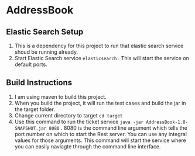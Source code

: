 # AddressBook

## Elastic Search Setup
1. This is a dependency for this project to run that elastic search service shoud be running already.
2. Start Elastic Search service `elasticsearch` . This will start the service on default ports.

## Build Instructions
1. I am using maven to build this project.
2. When you build the project, it will run the test cases and build the jar in the target folder.
3. Change current directory to target `cd target`
4. Use this command to run the ticket service `java -jar AddressBook-1.0-SNAPSHOT.jar 8080` . 8080 is the command line argument which tells the port number on which to start the Rest server. You can use any integral values for those arguments. This command will start the service where you can easily naviagte through the command line interface.
